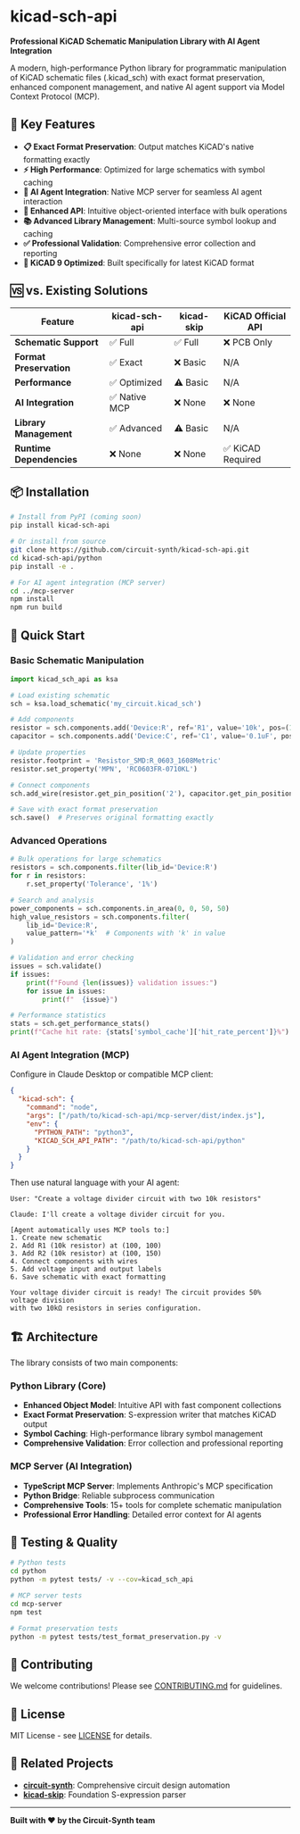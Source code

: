 # kicad-sch-api

**Professional KiCAD Schematic Manipulation Library with AI Agent Integration**

A modern, high-performance Python library for programmatic manipulation of KiCAD schematic files (.kicad_sch) with exact format preservation, enhanced component management, and native AI agent support via Model Context Protocol (MCP).

## 🚀 Key Features

- **📋 Exact Format Preservation**: Output matches KiCAD's native formatting exactly
- **⚡ High Performance**: Optimized for large schematics with symbol caching
- **🤖 AI Agent Integration**: Native MCP server for seamless AI agent interaction
- **🔧 Enhanced API**: Intuitive object-oriented interface with bulk operations
- **📚 Advanced Library Management**: Multi-source symbol lookup and caching
- **✅ Professional Validation**: Comprehensive error collection and reporting
- **🎯 KiCAD 9 Optimized**: Built specifically for latest KiCAD format

## 🆚 vs. Existing Solutions

| Feature | kicad-sch-api | kicad-skip | KiCAD Official API |
|---------|---------------|------------|-------------------|
| **Schematic Support** | ✅ Full | ✅ Full | ❌ PCB Only |
| **Format Preservation** | ✅ Exact | ❌ Basic | N/A |
| **Performance** | ✅ Optimized | ⚠️ Basic | N/A |
| **AI Integration** | ✅ Native MCP | ❌ None | ❌ None |
| **Library Management** | ✅ Advanced | ⚠️ Basic | N/A |
| **Runtime Dependencies** | ❌ None | ❌ None | ✅ KiCAD Required |

## 📦 Installation

```bash
# Install from PyPI (coming soon)
pip install kicad-sch-api

# Or install from source
git clone https://github.com/circuit-synth/kicad-sch-api.git
cd kicad-sch-api/python
pip install -e .

# For AI agent integration (MCP server)
cd ../mcp-server
npm install
npm run build
```

## 🎯 Quick Start

### Basic Schematic Manipulation

```python
import kicad_sch_api as ksa

# Load existing schematic
sch = ksa.load_schematic('my_circuit.kicad_sch')

# Add components
resistor = sch.components.add('Device:R', ref='R1', value='10k', pos=(100, 100))
capacitor = sch.components.add('Device:C', ref='C1', value='0.1uF', pos=(150, 100))

# Update properties
resistor.footprint = 'Resistor_SMD:R_0603_1608Metric'
resistor.set_property('MPN', 'RC0603FR-0710KL')

# Connect components
sch.add_wire(resistor.get_pin_position('2'), capacitor.get_pin_position('1'))

# Save with exact format preservation
sch.save()  # Preserves original formatting exactly
```

### Advanced Operations

```python
# Bulk operations for large schematics
resistors = sch.components.filter(lib_id='Device:R')
for r in resistors:
    r.set_property('Tolerance', '1%')

# Search and analysis
power_components = sch.components.in_area(0, 0, 50, 50)
high_value_resistors = sch.components.filter(
    lib_id='Device:R', 
    value_pattern='*k'  # Components with 'k' in value
)

# Validation and error checking
issues = sch.validate()
if issues:
    print(f"Found {len(issues)} validation issues:")
    for issue in issues:
        print(f"  {issue}")

# Performance statistics
stats = sch.get_performance_stats()
print(f"Cache hit rate: {stats['symbol_cache']['hit_rate_percent']}%")
```

### AI Agent Integration (MCP)

Configure in Claude Desktop or compatible MCP client:

```json
{
  "kicad-sch": {
    "command": "node",
    "args": ["/path/to/kicad-sch-api/mcp-server/dist/index.js"],
    "env": {
      "PYTHON_PATH": "python3",
      "KICAD_SCH_API_PATH": "/path/to/kicad-sch-api/python"
    }
  }
}
```

Then use natural language with your AI agent:

```
User: "Create a voltage divider circuit with two 10k resistors"

Claude: I'll create a voltage divider circuit for you.

[Agent automatically uses MCP tools to:]
1. Create new schematic
2. Add R1 (10k resistor) at (100, 100)
3. Add R2 (10k resistor) at (100, 150) 
4. Connect components with wires
5. Add voltage input and output labels
6. Save schematic with exact formatting

Your voltage divider circuit is ready! The circuit provides 50% voltage division
with two 10kΩ resistors in series configuration.
```

## 🏗️ Architecture

The library consists of two main components:

### Python Library (Core)
- **Enhanced Object Model**: Intuitive API with fast component collections
- **Exact Format Preservation**: S-expression writer that matches KiCAD output
- **Symbol Caching**: High-performance library symbol management
- **Comprehensive Validation**: Error collection and professional reporting

### MCP Server (AI Integration)
- **TypeScript MCP Server**: Implements Anthropic's MCP specification
- **Python Bridge**: Reliable subprocess communication
- **Comprehensive Tools**: 15+ tools for complete schematic manipulation
- **Professional Error Handling**: Detailed error context for AI agents

## 🧪 Testing & Quality

```bash
# Python tests
cd python
python -m pytest tests/ -v --cov=kicad_sch_api

# MCP server tests  
cd mcp-server
npm test

# Format preservation tests
python -m pytest tests/test_format_preservation.py -v
```

## 🤝 Contributing

We welcome contributions! Please see [CONTRIBUTING.md](CONTRIBUTING.md) for guidelines.

## 📄 License

MIT License - see [LICENSE](LICENSE) for details.

## 🔗 Related Projects

- **[circuit-synth](https://github.com/circuit-synth/circuit-synth)**: Comprehensive circuit design automation
- **[kicad-skip](https://github.com/psychogenic/kicad-skip)**: Foundation S-expression parser

---

**Built with ❤️ by the Circuit-Synth team**
